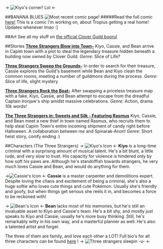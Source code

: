-> ![Kiyo's corner!  Lol](https://files.catbox.moe/u68len.png) <-

##BANANA BLUES
![Most recent comic page!](https://cloverguild.com/booru/data/posts/1612_77df3070dbc1d048.png)
#####Read the full comic [here!](https://rentry.org/kcb-c1c)
This is a comic I'm working on, about Tropius getting a real home!  Updates whenever lmao :]

##Art
See all my stuff on [the official Clover Guild booru!](https://cloverguild.com/booru/posts/query=kiyo-anon)

##Stories
[**Three Strangers Blow into Town-**](https://rentry.org/kcb-0) Kiyo, Cassie, and Bean arrive in Capim town with a plot to steal the legendary treasure hidden beneath a building now owned by Clover Guild. 
*Genre:* Slice of Life?  

[**Three Strangers Sweep the Grounds-**](https://rentry.org/kcb-1) In order to search for their treasure,  Cassie explores the Guild's basement while Bean and Kiyo clean the common rooms, meeting a number of guildmons during the process.
*Genre:* Slice of life, slight mystery 

[**Three Strangers Rock the Boat-**](https://rentry.org/kcb-2)  After swapping a priceless treasure map with a fake, Kiyo, Cassie, and Bean attempt to escape from the dreadful Captain Ironjaw's ship amidst massive celebrations. 
*Genre:* Action, drama
*10k words!*

[**The Three Strangers in: Sweets and Silk - Featuring Rasmus**](https://rentry.org/kqkw98) Kiyo, Cassie, and Bean meet a new thief in town named Rasmus, who recruits them to help steal Capim Town's entire incoming shipment of candy right before Halloween.  A collaboration between me and Spinarak-Anon!
*Genre:* Short heist story, comfy ending :)


##Characters (The Three Strangers)
-> ![Kiyo's Icon](https://files.catbox.moe/p6pb8y.png) <-
**Kiyo** is a long-time criminal with a surprising amount of musical talent.  He's a bit blunt, a little rude, and very slow to trust.  His capacity for violence is hindered only by how soft his paws are.  Although he's standoffish towards strangers, he very much loves Cassie and Bean, and would do anything for them.

->![Cassie's Icon](https://files.catbox.moe/kly1zr.png) <-
**Cassie** is a master carpenter and demolitions expert.  Despite loving the chaos and excitement of being a criminal, she's also a huge softie who loves cute things and cute Pokémon.  Usually she's friendly and goofy, but when things get serious she reels it in, and becomes a force to be reckoned with!

-> ![Bean's Icon](https://files.catbox.moe/y33y1h.png)  <-
**Bean** lacks most of his memories, but he's still an invaluable asset to Kiyo and Cassie's team.  He's a bit shy, and mostly just speaks to Kiyo and Cassie; usually he's more busy thinking.  Still, he's remarkably witty in his own way, and a masterful planner as well.  He's also a talented artist and forger. 

The three of them are family, and love each other a LOT!  Full bio's for all three characters can be found [here](https://rentry.org/kcb-01) !
-> ![Three strangers sleepin -u-](https://files.catbox.moe/gkorsy.png) <-
